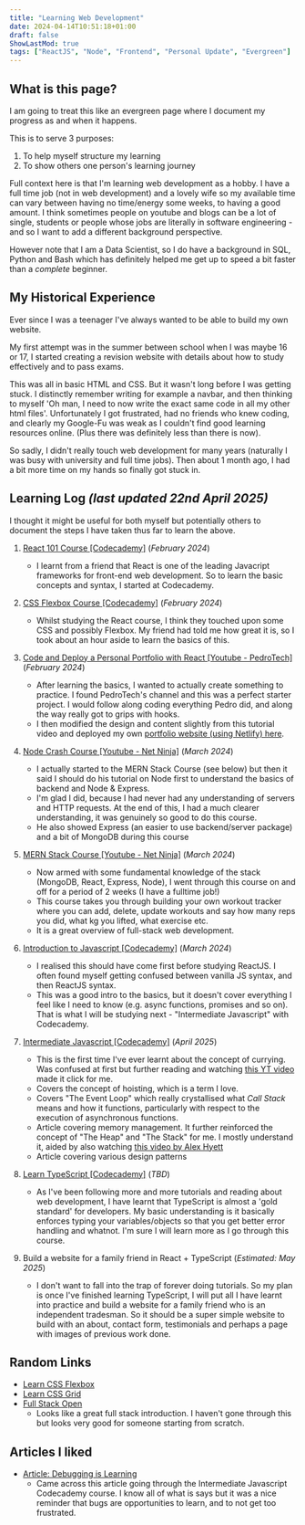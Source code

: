 ```yaml
---
title: "Learning Web Development"
date: 2024-04-14T10:51:18+01:00
draft: false
ShowLastMod: true
tags: ["ReactJS", "Node", "Frontend", "Personal Update", "Evergreen"]
---
```


## What is this page?

I am going to treat this like an evergreen page where I document my progress as and when it happens.

This is to serve 3 purposes:

1. To help myself structure my learning
2. To show others one person's learning journey

Full context here is that I'm learning web development as a hobby. I have a full time job (not in web development) and a lovely wife so my available time can vary between having no time/energy some weeks, to having a good amount. I think sometimes people on youtube and blogs can be a lot of single, students or people whose jobs are literally in software engineering - and so I want to add a different background perspective.

However note that I am a Data Scientist, so I do have a background in SQL, Python and Bash which has definitely helped me get up to speed a bit faster than a _complete_ beginner.

## My Historical Experience

Ever since I was a teenager I've always wanted to be able to build my own website.

My first attempt was in the summer between school when I was maybe 16 or 17, I started creating a revision website with details about how to study effectively and to pass exams.

This was all in basic HTML and CSS. But it wasn't long before I was getting stuck. I distinctly remember writing for example a navbar, and then thinking to myself 'Oh man, I need to now write the exact same code in all my other html files'. Unfortunately I got frustrated, had no friends who knew coding, and clearly my Google-Fu was weak as I couldn't find good learning resources online. (Plus there was definitely less than there is now).

So sadly, I didn't really touch web development for many years (naturally I was busy with university and full time jobs). Then about 1 month ago, I had a bit more time on my hands so finally got stuck in.

## Learning Log _(last updated 22nd April 2025)_

I thought it might be useful for both myself but potentially others to document the steps I have taken thus far to learn the above.

1. [React 101 Course [Codecademy]](https://www.codecademy.com/learn/react-101) (_February 2024_)
   - I learnt from a friend that React is one of the leading Javacript frameworks for front-end web development. So to learn the basic concepts and syntax, I started at Codecademy.
2. [CSS Flexbox Course [Codecademy]](https://www.codecademy.com/learn/learn-css-flexbox-and-grid) (_February 2024_)
   - Whilst studying the React course, I think they touched upon some CSS and possibly Flexbox. My friend had told me how great it is, so I took about an hour aside to learn the basics of this.
3. [Code and Deploy a Personal Portfolio with React [Youtube - PedroTech]](https://www.youtube.com/watch?v=x7mwVn2z3Sk&list=WL&index=38&pp=gAQBiAQB) (_February 2024_)
   - After learning the basics, I wanted to actually create something to practice. I found PedroTech's channel and this was a perfect starter project. I would follow along coding everything Pedro did, and along the way really got to grips with hooks.
   - I then modified the design and content slightly from this tutorial video and deployed my own [portfolio website (using Netlify) here](https://liamgower.me).
4. [Node Crash Course [Youtube - Net Ninja]](https://www.youtube.com/watch?v=zb3Qk8SG5Ms&list=PL4cUxeGkcC9jsz4LDYc6kv3ymONOKxwBU&pp=iAQB) (_March 2024_)
   - I actually started to the MERN Stack Course (see below) but then it said I should do his tutorial on Node first to understand the basics of backend and Node & Express.
   - I'm glad I did, because I had never had any understanding of servers and HTTP requests. At the end of this, I had a much clearer understanding, it was genuinely so good to do this course.
   - He also showed Express (an easier to use backend/server package) and a bit of MongoDB during this course
5. [MERN Stack Course [Youtube - Net Ninja]](https://www.youtube.com/watch?v=98BzS5Oz5E4&list=PL4cUxeGkcC9iJ_KkrkBZWZRHVwnzLIoUE&pp=iAQB) (_March 2024_)
   - Now armed with some fundamental knowledge of the stack (MongoDB, React, Express, Node), I went through this course on and off for a period of 2 weeks (I have a fulltime job!)
   - This course takes you through building your own workout tracker where you can add, delete, update workouts and say how many reps you did, what kg you lifted, what exercise etc.
   - It is a great overview of full-stack web development.
6. [Introduction to Javascript [Codecademy]](https://www.codecademy.com/enrolled/courses/introduction-to-javascript) (_March 2024_)
   - I realised this should have come first before studying ReactJS. I often found myself getting confused between vanilla JS syntax, and then
     ReactJS syntax.
   - This was a good intro to the basics, but it doesn't cover everything I feel like I need to know (e.g. async functions, promises and so on). That is what I will be studying next - "Intermediate Javascript" with Codecademy.
7. [Intermediate Javascript [Codecademy]](https://www.codecademy.com/learn/learn-intermediate-javascript) (_April 2025_)
   - This is the first time I've ever learnt about the concept of currying. Was confused at first but further reading and watching [this YT video](https://www.youtube.com/watch?v=qZpwlrp00n8) made it click for me.
   - Covers the concept of hoisting, which is a term I love.
   - Covers "The Event Loop" which really crystallised what _Call Stack_ means and how it functions, particularly with respect to
     the execution of asynchronous functions.
   - Article covering memory management. It further reinforced the concept of "The Heap" and "The Stack" for me. I mostly understand it, aided by also watching [this video by Alex Hyett](https://youtu.be/5OJRqkYbK-4)
   - Article covering various design patterns
8. [Learn TypeScript [Codecademy]](https://www.codecademy.com/learn/learn-typescript) (_TBD_)

   - As I've been following more and more tutorials and reading about web development, I have learnt that TypeScript is almost a
     'gold standard' for developers. My basic understanding is it basically enforces typing your variables/objects so that you get
     better error handling and whatnot. I'm sure I will learn more as I go through this course.

9. Build a website for a family friend in React + TypeScript (_Estimated: May 2025_)

   - I don't want to fall into the trap of forever doing tutorials. So my plan is once I've finished learning TypeScript, I will
     put all I have learnt into practice and build a website for a family friend who is an independent tradesman. So it should be a
     super simple website to build with an about, contact form, testimonials and perhaps a page with images of previous work done.

## Random Links

- [Learn CSS Flexbox](https://flexboxfroggy.com/)
- [Learn CSS Grid](https://cssgridgarden.com/)
- [Full Stack Open](https://fullstackopen.com/)
  - Looks like a great full stack introduction. I haven't gone through this but looks very good for someone starting from scratch.

## Articles I liked

- [Article: Debugging is Learning](https://www.codecademy.com/resources/blog/errors-in-code-think-differently/)
  - Came across this article going through the Intermediate Javascript Codecademy course. I know all of what is says
    but it was a nice reminder that bugs are opportunities to learn, and to not get too frustrated.
